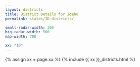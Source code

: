```yaml
---
layout: districts
title: District Details for Idaho
permalink: states/ID-districts/

small-radar-width: 300
big-radar-width: 500
map-width: 700

xx: "ID"
---
```


{% assign xx = page.xx %}
{% include {{ xx }}_districts.html %}